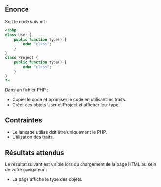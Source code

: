 ## Énoncé

Soit le code suivant :

``` php
<?php
class User {
	public function type() {
		echo "class";
	}
}
class Project {
	public function type() {
		echo "class";
	}
}
?>
```

Dans un fichier PHP :

- Copier le code et optimiser le code en utilisant les traits.
- Créer des objets User et Project et afficher leur type.

## Contraintes

- Le langage utilisé doit être uniquement le PHP.
- Utilisation des traits.

## Résultats attendus

Le résultat suivant est visible lors du chargement de la page HTML au sein de votre navigateur :

- La page affiche le type des objets.